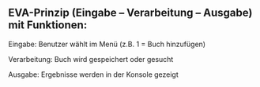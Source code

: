## EVA-Prinzip (Eingabe – Verarbeitung – Ausgabe) mit Funktionen:

Eingabe: Benutzer wählt im Menü (z.B. 1 = Buch hinzufügen)

Verarbeitung: Buch wird gespeichert oder gesucht

Ausgabe: Ergebnisse werden in der Konsole gezeigt